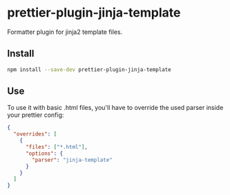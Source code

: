 # prettier-plugin-jinja-template

Formatter plugin for jinja2 template files.

## Install

```bash
npm install --save-dev prettier-plugin-jinja-template
```

## Use

To use it with basic .html files, you'll have to override the used parser inside your prettier config:

```json
{
  "overrides": [
    {
      "files": ["*.html"],
      "options": {
        "parser": "jinja-template"
      }
    }
  ]
}
```
